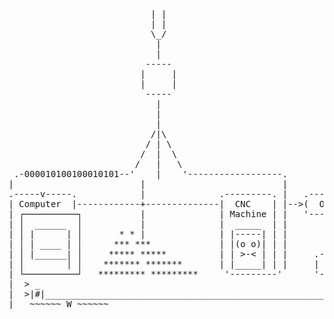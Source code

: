 <pre>
                           | |
                           | |
                           \_/
                            |
                            |
                          -----
                         |     |
                         |     |
                          -----
                            |
                            |
                            |
                           /|\
                          / | \
                         /  |  \
                        /   |   \
 .-000010100100010101--'    |    '------------------.
|                        |                          |
.-----v-----.            |              .---------. |   .------.   .----.
| Computer  |------------+--------------|  CNC    | |-->(  OO  )   | OO |
| ┌──────────┐           |              | Machine | |   '------'   | || |
| │  ______  │           |              |  _____  | |              '----'
| │ |      | │       * * |              | |-----| | |       ||
| │ | ____ | │      *** ***             | |(o o)| | |       \/
| │ |______| │     ***** *****          | | >-< | | |     .----.
| │        │ │    ******* *******       | |_____| | |     |    |
| └──────────┘   ********* *********     '---------'      '----'
|  > _                                                      ^
|  >|#|_____________________________________________________|
|   ~~~~~~ W ~~~~~~                                         |
</pre>
